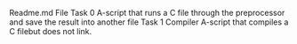 Readme.md File Task 0 A-script that runs a C file through the preprocessor and save the result into another file Task 1 Compiler A-script that compiles a C filebut does not link.
